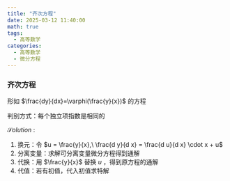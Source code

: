 ```yaml
---
title: "齐次方程"     
date: 2025-03-12 11:40:00
math: true
tags:
  - 高等数学
categories: 
  - 高等数学
  - 微分方程
---
```


### 齐次方程

形如 $\frac{dy}{dx}=\varphi(\frac{y}{x})$ 的方程

判别方式：每个独立项指数是相同的



$\mathcal Solution$ :

1.   换元：令 $u = \frac{y}{x},\ \frac{d y}{d x} = \frac{d u}{d x} \cdot x + u$ 
2.   分离变量：求解可分离变量微分方程得到通解
3.   代换：用 $\frac{y}{x}$ 替换 $u$ ，得到原方程的通解
4.   代值：若有初值，代入初值求特解